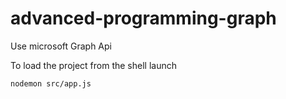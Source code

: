 # advanced-programming-graph
Use microsoft Graph Api

To load the project from the shell launch
```
nodemon src/app.js
```
